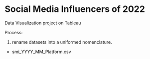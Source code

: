 # Social Media Influencers of 2022
Data Visualization project on Tableau

Process:
1. rename datasets into a uniformed nomenclature.
  * smi_YYYY_MM_Platform.csv 
